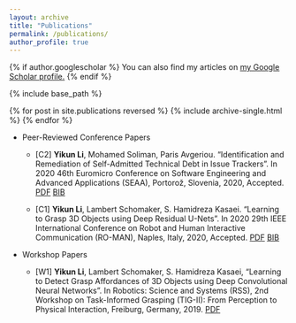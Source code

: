 ```yaml
---
layout: archive
title: "Publications"
permalink: /publications/
author_profile: true
---
```


{% if author.googlescholar %}
  You can also find my articles on <u><a href="{{author.googlescholar}}">my Google Scholar profile</a>.</u>
{% endif %}

{% include base_path %}

{% for post in site.publications reversed %}
  {% include archive-single.html %}
{% endfor %}

* Peer-Reviewed Conference Papers
    * [C2] **Yikun Li**, Mohamed Soliman, Paris Avgeriou. “Identification and Remediation of Self-Admitted Technical Debt in Issue Trackers”. In 2020 46th Euromicro Conference on Software Engineering and Advanced Applications (SEAA), Portorož, Slovenia, 2020, Accepted. [PDF](https://yikun-li.github.io/publications/SEAA2020.pdf)  [BIB](https://raw.githubusercontent.com/yikun-li/yikun-li.github.io/master/_publications/SEAA2020_BIB.html)
    
    * [C1] **Yikun Li**, Lambert Schomaker, S. Hamidreza Kasaei. “Learning to Grasp 3D Objects using Deep Residual U-Nets”. In 2020 29th IEEE International Conference on Robot and Human Interactive Communication (RO-MAN), Naples, Italy, 2020, Accepted. [PDF](https://yikun-li.github.io/publications/RO-MAN2020.pdf)  [BIB](https://raw.githubusercontent.com/yikun-li/yikun-li.github.io/master/_publications/RO-MAN2020_BIB.html)
    
* Workshop Papers
    * [W1] **Yikun Li**, Lambert Schomaker, S. Hamidreza Kasaei, “Learning to Detect Grasp
Affordances of 3D Objects using Deep Convolutional Neural Networks”. In Robotics: Science and Systems (RSS), 2nd Workshop on Task-Informed Grasping (TIG-II): From Perception to Physical Interaction, Freiburg, Germany, 2019. [PDF](https://yikun-li.github.io/publications/TIG-II2019.pdf)
